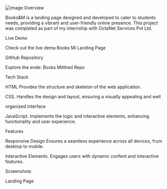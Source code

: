 ![image](https://github.com/user-attachments/assets/be665094-88a2-49ff-acb0-048477e65709)
Overview

Books&M is a landing page designed and developed to cater to students needs, providing a vibrant and user-friendly online presence. This project was completed as part of my internship with OctaNet Services Pvt Ltd.

Live Demo

Check out the live dema Books Mi Landing Page

GitHub Repository

Explore the ende: Books Mitthed Repo

Tech Stack

HTML Provides the structure and skeleton of the web application.

CSS. Handles the design and layout, ensuring a visually appealing and well

organized interface

JavaScript. Implements the logic and interactive elenients, enhancing functionality and user experience.

Features

Responsive Design Ensures a seamless experience across all devices, frum desktop to mobile.

Interactive Elements. Engages users with dynamic confent and interactive features.

Screenshots

Landing Page
